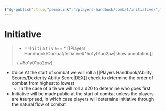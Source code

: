 ```yaml
---
{"dg-publish":true,"permalink":"/players-handbook/combat/initiative/","tags":["combat"],"noteIcon":""}
---
```



# Initiative



>
>* ==In i t i a t i v e== *
>[[Players Handbook/Combat/Initiative#^5o1y01uo2pw\|show annotation]]
>
>
>
>{ #5o1y01uo2pw}


- #dice At the start of combat we will roll a [[Players Handbook/Ability Scores/Dexterity Ability Score\|DEX]] check to determine the order of combat from highest to lowest
	- In the case of a tie we will roll a d20 to determine who goes first
- Initiative will be made public at the start of combat unless the players are #surprised, in which case players will determine initiative through the natural flow of combat



